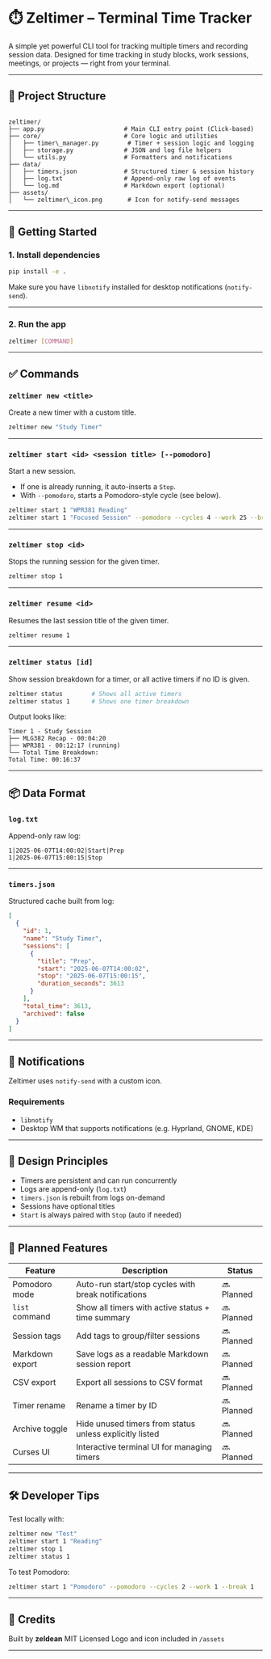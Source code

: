 # ⏱️ Zeltimer – Terminal Time Tracker

A simple yet powerful CLI tool for tracking multiple timers and recording session data. Designed for time tracking in study blocks, work sessions, meetings, or projects — right from your terminal.

---

## 📁 Project Structure

```

zeltimer/
├── app.py                      # Main CLI entry point (Click-based)
├── core/                       # Core logic and utilities
│   ├── timer\_manager.py        # Timer + session logic and logging
│   ├── storage.py              # JSON and log file helpers
│   └── utils.py                # Formatters and notifications
├── data/
│   ├── timers.json             # Structured timer & session history
│   ├── log.txt                 # Append-only raw log of events
│   └── log.md                  # Markdown export (optional)
├── assets/
│   └── zeltimer\_icon.png       # Icon for notify-send messages

````

---

## 🚀 Getting Started

### 1. Install dependencies

```bash
pip install -e .
````

Make sure you have `libnotify` installed for desktop notifications (`notify-send`).

---

### 2. Run the app

```bash
zeltimer [COMMAND]
```

---

## ✅ Commands

### `zeltimer new <title>`

Create a new timer with a custom title.

```bash
zeltimer new "Study Timer"
```

---

### `zeltimer start <id> <session title> [--pomodoro]`

Start a new session.

* If one is already running, it auto-inserts a `Stop`.
* With `--pomodoro`, starts a Pomodoro-style cycle (see below).

```bash
zeltimer start 1 "WPR381 Reading"
zeltimer start 1 "Focused Session" --pomodoro --cycles 4 --work 25 --break 5
```

---

### `zeltimer stop <id>`

Stops the running session for the given timer.

```bash
zeltimer stop 1
```

---

### `zeltimer resume <id>`

Resumes the last session title of the given timer.

```bash
zeltimer resume 1
```

---

### `zeltimer status [id]`

Show session breakdown for a timer, or all active timers if no ID is given.

```bash
zeltimer status        # Shows all active timers
zeltimer status 1      # Shows one timer breakdown
```

Output looks like:

```
Timer 1 - Study Session
├── MLG382 Recap - 00:04:20
├── WPR381 - 00:12:17 (running)
└── Total Time Breakdown:
Total Time: 00:16:37
```

---

## 📦 Data Format

### `log.txt`

Append-only raw log:

```
1|2025-06-07T14:00:02|Start|Prep
1|2025-06-07T15:00:15|Stop
```

---

### `timers.json`

Structured cache built from log:

```json
[
  {
    "id": 1,
    "name": "Study Timer",
    "sessions": [
      {
        "title": "Prep",
        "start": "2025-06-07T14:00:02",
        "stop": "2025-06-07T15:00:15",
        "duration_seconds": 3613
      }
    ],
    "total_time": 3613,
    "archived": false
  }
]
```

---

## 🔔 Notifications

Zeltimer uses `notify-send` with a custom icon.

### Requirements

* `libnotify`
* Desktop WM that supports notifications (e.g. Hyprland, GNOME, KDE)

---

## 🧠 Design Principles

* Timers are persistent and can run concurrently
* Logs are append-only (`log.txt`)
* `timers.json` is rebuilt from logs on-demand
* Sessions have optional titles
* `Start` is always paired with `Stop` (auto if needed)

---

## 🌟 Planned Features

| Feature         | Description                                             | Status     |
| --------------- | ------------------------------------------------------- | ---------- |
| Pomodoro mode   | Auto-run start/stop cycles with break notifications     | 🔜 Planned     |
| `list` command  | Show all timers with active status + time summary       | 🔜 Planned |
| Session tags    | Add tags to group/filter sessions                       | 🔜 Planned |
| Markdown export | Save logs as a readable Markdown session report         | 🔜 Planned  |
| CSV export      | Export all sessions to CSV format                       | 🔜 Planned |
| Timer rename    | Rename a timer by ID                                    | 🔜 Planned |
| Archive toggle  | Hide unused timers from status unless explicitly listed | 🔜 Planned     |
| Curses UI       | Interactive terminal UI for managing timers             | 🔜 Planned |

---

## 🛠 Developer Tips

Test locally with:

```bash
zeltimer new "Test"
zeltimer start 1 "Reading"
zeltimer stop 1
zeltimer status 1
```

To test Pomodoro:

```bash
zeltimer start 1 "Pomodoro" --pomodoro --cycles 2 --work 1 --break 1
```

---

## 🧩 Credits

Built by **zeldean**
MIT Licensed
Logo and icon included in `/assets`

---
